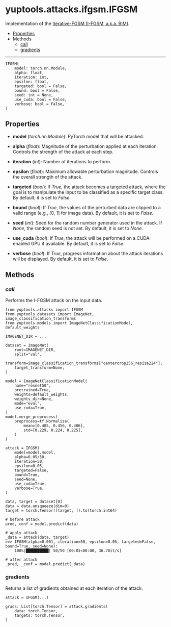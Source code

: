 # yuptools.attacks.ifgsm.IFGSM

Implementation of the [Iterative-FGSM (I-FGSM, a.k.a. BIM)](https://arxiv.org/abs/1607.02533).


- [Properties](#properties)
- Methods
  - [call](#call)
  - [gradients](#gradients)


---


```
IFGSM(
    model: torch.nn.Module,
    alpha: float,
    iteration: int,
    epsilon: float,
    targeted: bool = False,
    bound: bool = False,
    seed: int = None,
    use_cuda: bool = False,
    verbose: bool = False,
)
```

## Properties

- **model** (*torch.nn.Module*):
PyTorch model that will be attacked.

- **alpha** (*float*):
Magnitude of the perturbation applied at each iteration.
Controls the strength of the attack at each step.

- **iteration** (*int*):
Number of iterations to perform.

- **epsilon** (*float*):
Maximum allowable perturbation magnitude.
Controls the overall strength of the attack.

- **targeted** (*bool*):
If *True*, the attack becomes a targeted attack,
where the goal is to manipulate the input to be classified as a specific target class.
By default, it is set to *False*.

- **bound** (*bool*):
If *True*, the values of the perturbed data are clipped to a valid range
(e.g., [0, 1] for image data).
By default, it is set to *False*.

- **seed** (*int*):
Seed for the random number generator used in the attack.
If *None*, the random seed is not set.
By default, it is set to *None*.

- **use_cuda** (*bool*):
If *True*, the attack will be performed on a CUDA-enabled GPU if available.
By default, it is set to *False*.

- **verbose** (*bool*):
If *True*, progress information about the attack iterations will be displayed.
By default, it is set to *False*.


## Methods


### *call*

Performs the I-FGSM attack on the input data.

```
from yuptools.attacks import IFGSM
from yuptools.datasets import ImageNet, image_classification_transforms
from yuptools.models import ImageNetClassificationModel, default_weights

IMAGENET_DIR = ...

dataset = ImageNet(
    root=IMAGENET_DIR,
    split="val",
    transform=image_classification_transforms["centercrop256_resize224"],
    target_transform=None,
)

model = ImageNetClassificationModel(
    name="resnet50",
    pretrained=True,
    weights=default_weights,
    weights_dir=None,
    mode="eval",
    use_cuda=True,
)
model.merge_preprocess(
    preprocess=tf.Normalize(
        mean=[0.485, 0.456, 0.406],
        std=[0.229, 0.224, 0.225],
    )
)

attack = IFGSM(
    model=model.model,
    alpha=0.05/50,
    iteration=50,
    epsilon=0.05,
    targeted=False,
    bound=True,
    seed=None,
    use_cuda=True,
    verbose=True,
)

data, target = dataset[0]
data = data.unsqueeze(dim=0)
target = torch.Tensor([target, ]).to(torch.int64)

# before attack
pred, conf = model.predict(data)

# apply attack
_data = attack(data, target)
>>> IFGSM(alpha=0.001, iteration=50, epsilon=0.05, targeted=False, bound=True, seed=None):
    100%|██████████| 50/50 [00:01<00:00, 36.70it/s]

# after attack
_pred, _conf = model.predict(_data)
```


### gradients

Returns a list of gradients obtained at each iteration of the attack.

```
attack = IFGSM(...)

grads: List[torch.Tensor] = attack.gradients(
    data: torch.Tensor,
    targets: torch.Tensor,
)
```
